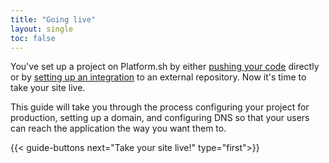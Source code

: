 ```yaml
---
title: "Going live"
layout: single
toc: false
---
```


You've set up a project on Platform.sh by either [pushing your code](/gettingstarted/own-code/) directly or by [setting up an integration](/gettingstarted/integrations/) to an external repository. Now it's time to take your site live.

This guide will take you through the process configuring your project for production, setting up a domain, and configuring DNS so that your users can reach the application the way you want them to.

{{< guide-buttons next="Take your site live!" type="first">}}
